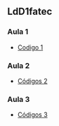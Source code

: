## LdD1fatec

### Aula 1
  * <a href="https://github.com/Gabriele-sousa/LdD1fatec/wiki/Aula-1">Codigo 1</a>

### Aula 2
 * <a href="https://github.com/Gabriele-sousa/LdD1fatec/wiki/aula-2">Códigos 2</a>

### Aula 3
 * <a href="https://github.com/Gabriele-sousa/LdD1fatec/wiki/Aula-3">Códigos 3</a>
